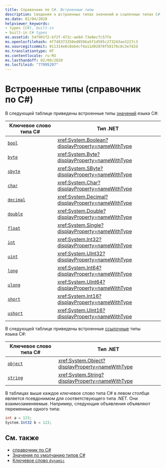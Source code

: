 ```yaml
---
title: Справочник по C#. Встроенные типы
description: Сведения о встроенных типах значений и ссылочных типах C#.
ms.date: 02/04/2020
helpviewer_keywords:
- types [C#], built-in
- built-in C# types
ms.assetid: 54f901f2-bf2f-472c-ae8d-73e8ecfc57fe
ms.openlocfilehash: 4f748373350ed0596a5f1d595c273243ae3227c3
ms.sourcegitcommit: 011314e0c8eb4cf4a11d92078f58176c8c3efd2d
ms.translationtype: HT
ms.contentlocale: ru-RU
ms.lasthandoff: 02/09/2020
ms.locfileid: "77095297"
---
```

# <a name="built-in-types-c-reference"></a>Встроенные типы (справочник по C#)

В следующей таблице приведены встроенные типы [значений](value-types.md) языка C#:

|Ключевое слово типа C#|Тип .NET|
|--------------|-------------------------|
|[`bool`](bool.md)|<xref:System.Boolean?displayProperty=nameWithType>|
|[`byte`](integral-numeric-types.md)|<xref:System.Byte?displayProperty=nameWithType>|
|[`sbyte`](integral-numeric-types.md)|<xref:System.SByte?displayProperty=nameWithType>|
|[`char`](char.md)|<xref:System.Char?displayProperty=nameWithType>|
|[`decimal`](floating-point-numeric-types.md)|<xref:System.Decimal?displayProperty=nameWithType>|
|[`double`](floating-point-numeric-types.md)|<xref:System.Double?displayProperty=nameWithType>|
|[`float`](floating-point-numeric-types.md)|<xref:System.Single?displayProperty=nameWithType>|
|[`int`](integral-numeric-types.md)|<xref:System.Int32?displayProperty=nameWithType>|
|[`uint`](integral-numeric-types.md)|<xref:System.UInt32?displayProperty=nameWithType>|
|[`long`](integral-numeric-types.md)|<xref:System.Int64?displayProperty=nameWithType>|
|[`ulong`](integral-numeric-types.md)|<xref:System.UInt64?displayProperty=nameWithType>|
|[`short`](integral-numeric-types.md)|<xref:System.Int16?displayProperty=nameWithType>|
|[`ushort`](integral-numeric-types.md)|<xref:System.UInt16?displayProperty=nameWithType>|

В следующей таблице приведены встроенные [ссылочные](../keywords/reference-types.md) типы языка C#:

|Ключевое слово типа C#|Тип .NET|
|--------------|-------------------------|
|[`object`](reference-types.md#the-object-type)|<xref:System.Object?displayProperty=nameWithType>|
|[`string`](reference-types.md#the-string-type)|<xref:System.String?displayProperty=nameWithType>|

В таблицах выше каждое ключевое слово типа C# в левом столбце является псевдонимом для соответствующего типа .NET. Они взаимозаменяемые. Например, следующие объявления объявляют переменные одного типа:

```csharp
int a = 123;
System.Int32 b = 123;
```

## <a name="see-also"></a>См. также

- [справочник по C#](../index.md)
- [Значения по умолчанию типов C#](default-values.md)
- [Ключевое слово `dynamic`](reference-types.md#the-dynamic-type)
